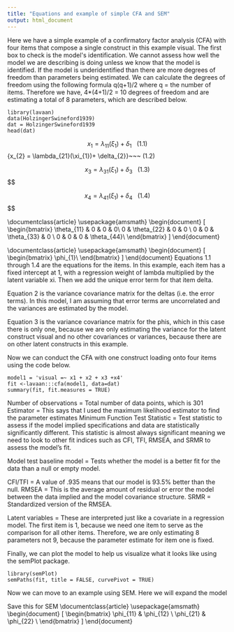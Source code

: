 ```yaml
---
title: "Equations and example of simple CFA and SEM"
output: html_document
---
```

Here we have a simple example of a confirmatory factor analysis (CFA) with four items that compose a single construct in this example visual.  The first box to check is the model's identification.  We cannot assess how well the model we are describing is doing unless we know that the model is identified.  If the model is underidentified than there are more degrees of freedom than parameters being estimated.  We can calculate the degrees of freedom using the following formula q(q+1)/2 where q = the number of items.  Therefore we have, 4*(4+1)/2 = 10 degrees of freedom and are estimating a total of 8 parameters, which are described below. 
```{r}
library(lavaan)
data(HolzingerSwineford1939)
dat = HolzingerSwineford1939
head(dat)
```
$${x_{1} = \lambda_{11}(\xi_{1})+ \delta_{1}}~~~ (1.1)$$ $$ 
$${x_{2} = \lambda_{21}(\xi_{1})+ \delta_{2}}~~~ (1.2)$$ $$ 

$${x_{3} = \lambda_{31}(\xi_{1})+ \delta_{3}}~~~ (1.3)$$ $$ 

$${x_{4} = \lambda_{41}(\xi_{1})+ \delta_{4}}~~~ (1.4)$$ $$ 


\documentclass{article}
\usepackage{amsmath}
\begin{document}
\[
\begin{bmatrix}
    \theta_{11} & 0  & 0 & 0\\
    0  & \theta_{22}  & 0 & 0 \\
    0 & 0 & \theta_{33} & 0 \\
    0 & 0 & 0 & \theta_{44}\\
\end{bmatrix}
\]
\end{document}

\documentclass{article}
\usepackage{amsmath}
\begin{document}
\[
\begin{bmatrix}
    \phi_{1}\\
\end{bmatrix}
\]
\end{document}
Equations 1.1 through 1.4 are the equations for the items.  In this example, each item has a fixed intercept at 1, with a regression weight of lambda multiplied by the latent variable xi.  Then we add the unique error term for that item delta.  

Equation 2 is the variance covariance matrix for the deltas (i.e. the error terms).  In this model, I am assuming that error terms are uncorrelated and the variances are estimated by the model.

Equation 3 is the variance covariance matrix for the phis, which in this case there is only one, because we are only estimating the variance for the latent construct visual and no other covariances or variances, because there are on other latent constructs in this example.    

Now we can conduct the CFA with one construct loading onto four items using the code below.
```{r}
model1 = 'visual =~ x1 + x2 + x3 +x4'
fit <-lavaan:::cfa(model1, data=dat)
summary(fit, fit.measures = TRUE)
```
Number of observations = Total number of data points, which is 301
Estimator = This says that I used the maximum likelihood estimator to find the parameter estimates
Minimum Function Test Statistic = Test statistic to assess if the model implied specifications and data are statistically significantly different.  This statistic is almost always significant meaning we need to look to other fit indices such as CFI, TFI, RMSEA, and SRMR to assess the model’s fit.

Model test baseline model = Tests whether the model is a better fit for the data than a null or empty model.  

CFI/TFI = A value of .935 means that our model is 93.5% better than the null. 
RMSEA = This is the average amount of residual or error the model between the data implied and the model covariance structure.
SRMR = Standardized version of the RMSEA.

Latent variables = These are interpreted just like a covariate in a regression model.  The first item is 1, because we need one item to serve as the comparison for all other items.  Therefore, we are only estimating 8 parameters not 9, because the parameter estimate for item one is fixed.  

Finally, we can plot the model to help us visualize what it looks like using the semPlot package.
```{r}
library(semPlot)
semPaths(fit, title = FALSE, curvePivot = TRUE)
```
Now we can move to an example using SEM.  Here we will expand the model


Save this for SEM
\documentclass{article}
\usepackage{amsmath}
\begin{document}
\[
\begin{bmatrix}
    \phi_{11}       & \phi_{12} \\
    \phi_{21}       & \phi_{22} \\
\end{bmatrix}
\]
\end{document}


